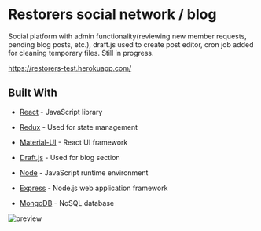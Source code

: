 # Restorers social network / blog

Social platform with admin functionality(reviewing new member requests, pending blog posts, etc.), draft.js used to create post editor, cron job added for cleaning temporary files. Still in progress.

https://restorers-test.herokuapp.com/

## Built With

* [React](https://reactjs.org/) - JavaScript library
* [Redux](https://redux.js.org/) - Used for state management
* [Material-UI](https://material-ui.com/) - React UI framework
* [Draft.js](https://draftjs.org/) - Used for blog section

* [Node](https://nodejs.org/en/) - JavaScript runtime environment
* [Express](https://expressjs.com/) - Node.js web application framework
* [MongoDB](https://www.mongodb.com/) - NoSQL database

![preview](https://github.com/Gabrieliusv/book-planner-fullstack/blob/master/preview.gif)

